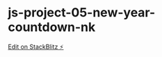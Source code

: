 # js-project-05-new-year-countdown-nk

[Edit on StackBlitz ⚡️](https://stackblitz.com/edit/js-9sgesa)